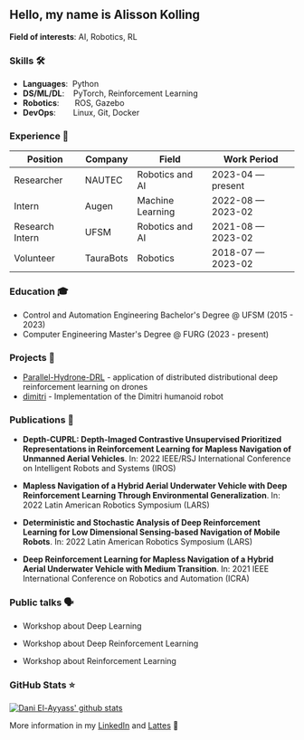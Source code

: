 ## Hello, my name is Alisson Kolling

**Field of interests**: AI, Robotics, RL

<!-- **Curriculum Vitae**: [cv.pdf](https://github.com/dayyass/dayyass/blob/main/cv.pdf) -->

### Skills 🛠️
- **Languages**:&nbsp;                         Python
- **DS/ML/DL**:  &nbsp;&nbsp;                  PyTorch, Reinforcement Learning
- **Robotics**: &nbsp;&nbsp;&nbsp;&nbsp;&nbsp; ROS, Gazebo
- **DevOps**:    &nbsp;&nbsp;&nbsp;&nbsp;      Linux, Git, Docker

### Experience 👔
| Position               | Company         | Field                         | Work Period       |
| ---------------------- | --------------- | ----------------------------- | ----------------- |
| Researcher             | NAUTEC          | Robotics and AI               | 2023-04 — present |
| Intern                 | Augen           | Machine Learning              | 2022-08 — 2023-02 |
| Research Intern        | UFSM            | Robotics and AI               | 2021-08 — 2023-02 |
| Volunteer              | TauraBots       | Robotics                      | 2018-07 — 2023-02 |

### Education 🎓
- Control and Automation Engineering Bachelor's Degree @ UFSM (2015 - 2023)
- Computer Engineering Master's Degree @ FURG (2023 - present)

### Projects 🐾
- [Parallel-Hydrone-DRL](https://github.com/alikolling/Parallel-Hydrone-DRL) - application of distributed distributional deep reinforcement learning on drones
- [dimitri](https://github.com/alikolling/dimitri) - Implementation of the Dimitri humanoid robot

### Publications 📜

- **Depth-CUPRL: Depth-Imaged Contrastive Unsupervised Prioritized Representations in Reinforcement Learning for Mapless Navigation of Unmanned Aerial Vehicles**. In: 2022 IEEE/RSJ International Conference on Intelligent Robots and Systems (IROS)

- **Mapless Navigation of a Hybrid Aerial Underwater Vehicle with Deep Reinforcement Learning Through Environmental Generalization**. In: 2022 Latin American Robotics Symposium (LARS)

- **Deterministic and Stochastic Analysis of Deep Reinforcement Learning for Low Dimensional Sensing-based Navigation of Mobile Robots**. In: 2022 Latin American Robotics Symposium (LARS)

- **Deep Reinforcement Learning for Mapless Navigation of a Hybrid Aerial Underwater Vehicle with Medium Transition**. In: 2021 IEEE International Conference on Robotics and Automation (ICRA)


### Public talks 🗣

- Workshop about Deep Learning

- Workshop about Deep Reinforcement Learning

- Workshop about Reinforcement Learning
  
<!--- ### Conference participation 📈
- IX International Scientific and Practical [Conference](https://it-mm.rea.ru/eng) named after A.I. Kitov "Information Technologies and Mathematical Methods in Economics and Management"
- Deep and Machine Learning methods for document clustering and classification [tutorial](https://indico-hlit.jinr.ru/event/146/overview) in frames of The XXIII International Scientific [Conference](https://indico.jinr.ru/event/756) of Young Scientists and Specialists (AYSS-2019)  -->


### GitHub Stats ⭐
[![Dani El-Ayyass' github stats](https://github-readme-stats.vercel.app/api?username=alikolling&show_icons=true)](https://github.com/anuraghazra/github-readme-stats)

More information in my [LinkedIn](https://www.linkedin.com/in/alikolling/) and [Lattes](http://lattes.cnpq.br/4708598508857491) 🚀 


<!---
alikolling/alikolling is a ✨ special ✨ repository because its `README.md` (this file) appears on your GitHub profile.
You can click the Preview link to take a look at your changes.
--->
